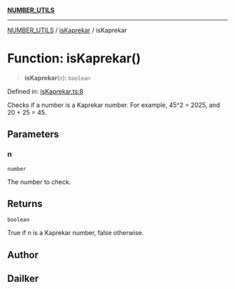 [**NUMBER_UTILS**](../../README.md)

***

[NUMBER_UTILS](../../README.md) / [isKaprekar](../README.md) / isKaprekar

# Function: isKaprekar()

> **isKaprekar**(`n`): `boolean`

Defined in: [isKaprekar.ts:8](https://github.com/dailker/everyutil/blob/fd2dd910f5fc45d6a6fda4227f10403d6a5baee7/src/number/isKaprekar.ts#L8)

Checks if a number is a Kaprekar number.
For example, 45^2 = 2025, and 20 + 25 = 45.

## Parameters

### n

`number`

The number to check.

## Returns

`boolean`

True if n is a Kaprekar number, false otherwise.

## Author

## Dailker
